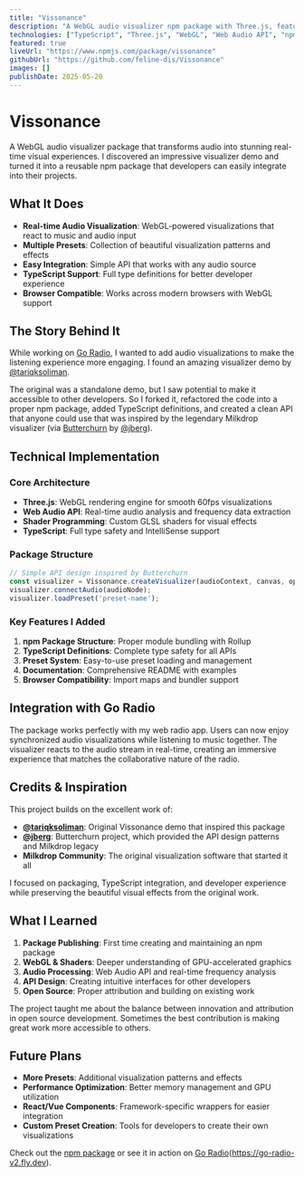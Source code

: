```yaml
---
title: "Vissonance"
description: "A WebGL audio visualizer npm package with Three.js, featuring stunning real-time audio visualizations"
technologies: ["TypeScript", "Three.js", "WebGL", "Web Audio API", "npm", "Rollup"]
featured: true
liveUrl: "https://www.npmjs.com/package/vissonance"
githubUrl: "https://github.com/feline-dis/Vissonance"
images: []
publishDate: 2025-05-20
---
```


# Vissonance

A WebGL audio visualizer package that transforms audio into stunning real-time visual experiences. I discovered an impressive visualizer demo and turned it into a reusable npm package that developers can easily integrate into their projects.

## What It Does

- **Real-time Audio Visualization**: WebGL-powered visualizations that react to music and audio input
- **Multiple Presets**: Collection of beautiful visualization patterns and effects
- **Easy Integration**: Simple API that works with any audio source
- **TypeScript Support**: Full type definitions for better developer experience
- **Browser Compatible**: Works across modern browsers with WebGL support

## The Story Behind It

While working on [Go Radio](/projects/go-radio-v2), I wanted to add audio visualizations to make the listening experience more engaging. I found an amazing visualizer demo by [@tariqksoliman](https://github.com/tariqksoliman).

The original was a standalone demo, but I saw potential to make it accessible to other developers. So I forked it, refactored the code into a proper npm package, added TypeScript definitions, and created a clean API that anyone could use that was inspired by the legendary Milkdrop visualizer (via [Butterchurn](https://github.com/jberg/butterchurn) by [@jberg](https://github.com/jberg)).

## Technical Implementation

### Core Architecture
- **Three.js**: WebGL rendering engine for smooth 60fps visualizations
- **Web Audio API**: Real-time audio analysis and frequency data extraction
- **Shader Programming**: Custom GLSL shaders for visual effects
- **TypeScript**: Full type safety and IntelliSense support

### Package Structure
```typescript
// Simple API design inspired by Butterchurn
const visualizer = Vissonance.createVisualizer(audioContext, canvas, options);
visualizer.connectAudio(audioNode);
visualizer.loadPreset('preset-name');
```

### Key Features I Added
1. **npm Package Structure**: Proper module bundling with Rollup
2. **TypeScript Definitions**: Complete type safety for all APIs
3. **Preset System**: Easy-to-use preset loading and management
4. **Documentation**: Comprehensive README with examples
5. **Browser Compatibility**: Import maps and bundler support

## Integration with Go Radio

The package works perfectly with my web radio app. Users can now enjoy synchronized audio visualizations while listening to music together. The visualizer reacts to the audio stream in real-time, creating an immersive experience that matches the collaborative nature of the radio.

## Credits & Inspiration

This project builds on the excellent work of:

- **[@tariqksoliman](https://github.com/tariqksoliman)**: Original Vissonance demo that inspired this package
- **[@jberg](https://github.com/jberg)**: Butterchurn project, which provided the API design patterns and Milkdrop legacy
- **Milkdrop Community**: The original visualization software that started it all

I focused on packaging, TypeScript integration, and developer experience while preserving the beautiful visual effects from the original work.

## What I Learned

1. **Package Publishing**: First time creating and maintaining an npm package
2. **WebGL & Shaders**: Deeper understanding of GPU-accelerated graphics
3. **Audio Processing**: Web Audio API and real-time frequency analysis
4. **API Design**: Creating intuitive interfaces for other developers
5. **Open Source**: Proper attribution and building on existing work

The project taught me about the balance between innovation and attribution in open source development. Sometimes the best contribution is making great work more accessible to others.

## Future Plans

- **More Presets**: Additional visualization patterns and effects
- **Performance Optimization**: Better memory management and GPU utilization
- **React/Vue Components**: Framework-specific wrappers for easier integration
- **Custom Preset Creation**: Tools for developers to create their own visualizations

Check out the [npm package](https://www.npmjs.com/package/vissonance) or see it in action on [Go Radio]()(https://go-radio-v2.fly.dev).
